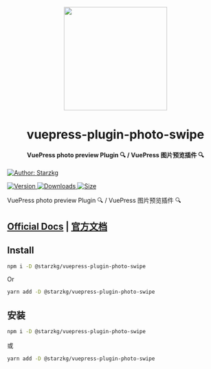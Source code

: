 <!-- markdownlint-disable -->
<p align="center">
  <img width="240" src="https://vuepress-star.shentuzhigang.cn/images/hero.png" style="text-align: center;"/>
</p>
<h1 align="center">vuepress-plugin-photo-swipe</h1>
<h4 align="center">VuePress photo preview Plugin 🔍 / VuePress 图片预览插件 🔍</h4>

[![Author: Starzkg](https://img.shields.io/badge/Author-Starzkg-blue.svg?style=for-the-badge)](https://shentuzhigang.cn)

<!-- markdownlint-restore -->

[![Version](https://img.shields.io/npm/v/@starzkg/vuepress-plugin-photo-swipe.svg?style=flat-square&logo=npm) ![Downloads](https://img.shields.io/npm/dm/@starzkg/vuepress-plugin-photo-swipe.svg?style=flat-square&logo=npm) ![Size](https://img.shields.io/bundlephobia/min/@starzkg/vuepress-plugin-photo-swipe?style=flat-square&logo=npm)](https://www.npmjs.com/package/@starzkg/vuepress-plugin-photo-swipe)

VuePress photo preview Plugin 🔍 / VuePress 图片预览插件 🔍

## [Official Docs](https://vuepress-theme-star.github.io/photo-swipe/) | [官方文档](https://vuepress-theme-star.github.io/photo-swipe/zh/)

## Install

```bash
npm i -D @starzkg/vuepress-plugin-photo-swipe
```

Or

```bash
yarn add -D @starzkg/vuepress-plugin-photo-swipe
```

## 安装

```bash
npm i -D @starzkg/vuepress-plugin-photo-swipe
```

或

```bash
yarn add -D @starzkg/vuepress-plugin-photo-swipe
```

